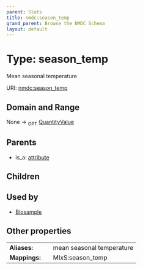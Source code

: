 ```yaml
---
parent: Slots
title: nmdc:season_temp
grand_parent: Browse the NMDC Schema
layout: default
---
```


# Type: season_temp


Mean seasonal temperature

URI: [nmdc:season_temp](https://microbiomedata/meta/season_temp)

## Domain and Range

None ->  <sub>OPT</sub> [QuantityValue](QuantityValue.md)

## Parents

 *  is_a: [attribute](attribute.md)

## Children


## Used by

 * [Biosample](Biosample.md)

## Other properties

|  |  |  |
| --- | --- | --- |
| **Aliases:** | | mean seasonal temperature |
| **Mappings:** | | MIxS:season_temp |

